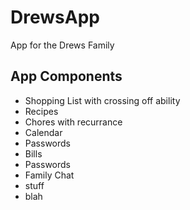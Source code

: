 # DrewsApp
App for the Drews Family

## App Components
- Shopping List with crossing off ability
- Recipes
- Chores with recurrance
- Calendar
- Passwords
- Bills
- Passwords
- Family Chat
- stuff
- blah